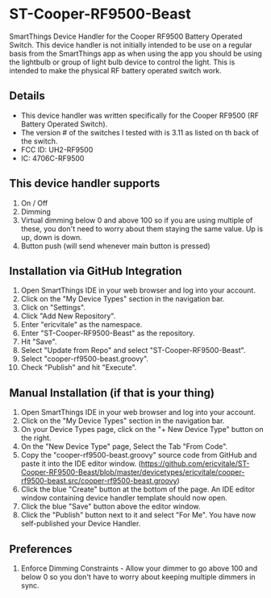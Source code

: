 # ST-Cooper-RF9500-Beast
SmartThings Device Handler for the Cooper RF9500 Battery Operated Switch. This device handler is not initially intended to be use on a regular basis from the SmartThings app as when using the app you should be using the lightbulb or group of light bulb device to control the light. This is intended to make the physical RF battery operated switch work.

## Details
 *  This device handler was written specifically for the Cooper RF9500 (RF Battery Operated Switch).
 *  The version # of the switches I tested with is 3.11 as listed on th back of the switch.
 *  FCC ID: UH2-RF9500
 *  IC: 4706C-RF9500

## This device handler supports
1. On / Off
1. Dimming
1. Virtual dimming below 0 and above 100 so if you are using multiple of these, you don't need to worry about them staying the same value. Up is up, down is down.
1. Button push (will send whenever main button is pressed)

## Installation via GitHub Integration
1. Open SmartThings IDE in your web browser and log into your account.
2. Click on the "My Device Types" section in the navigation bar.
3. Click on "Settings".
4. Click "Add New Repository".
5. Enter "ericvitale" as the namespace.
6. Enter "ST-Cooper-RF9500-Beast" as the repository.
7. Hit "Save".
8. Select "Update from Repo" and select "ST-Cooper-RF9500-Beast".
9. Select "cooper-rf9500-beast.groovy".
10. Check "Publish" and hit "Execute".

## Manual Installation (if that is your thing)
1. Open SmartThings IDE in your web browser and log into your account.
2. Click on the "My Device Types" section in the navigation bar.
3. On your Device Types page, click on the "+ New Device Type" button on the right.
4. On the "New Device Type" page, Select the Tab "From Code".
5. Copy the "cooper-rf9500-beast.groovy" source code from GitHub and paste it into the IDE editor window. (https://github.com/ericvitale/ST-Cooper-RF9500-Beast/blob/master/devicetypes/ericvitale/cooper-rf9500-beast.src/cooper-rf9500-beast.groovy)
6. Click the blue "Create" button at the bottom of the page. An IDE editor window containing device handler template should now open.
7. Click the blue "Save" button above the editor window.
8. Click the "Publish" button next to it and select "For Me". You have now self-published your Device Handler.

## Preferences
1. Enforce Dimming Constraints - Allow your dimmer to go above 100 and below 0 so you don't have to worry about keeping multiple dimmers in sync.

